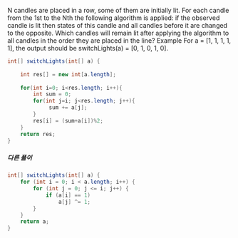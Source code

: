 N candles are placed in a row, some of them are initially lit. For each candle from the 1st to the Nth the following algorithm is applied: if the observed candle is lit then states of this candle and all candles before it are changed to the opposite. Which candles will remain lit after applying the algorithm to all candles in the order they are placed in the line?
Example
For a = [1, 1, 1, 1, 1], the output should be
switchLights(a) = [0, 1, 0, 1, 0].
```java
int[] switchLights(int[] a) {
    
    int res[] = new int[a.length];
    
    for(int i=0; i<res.length; i++){
        int sum = 0;
        for(int j=i; j<res.length; j++){
             sum += a[j];
        }
        res[i] = (sum+a[i])%2;
    }    
    return res;
}
```

##### 다른 풀이
```java
int[] switchLights(int[] a) {
    for (int i = 0; i < a.length; i++) {
        for (int j = 0; j <= i; j++) {
            if (a[i] == 1)
                a[j] ^= 1;
        }
    }
    return a;
}
```
